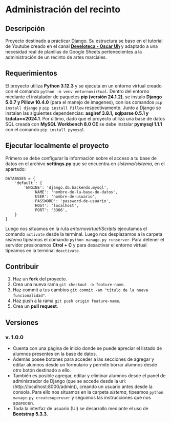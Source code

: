 # Administración del recinto

## Descripción

Proyecto destinado a prácticar Django.
Su estructura se baso en el tutorial de Youtube creado en el canal
**[Develoteca - Oscar Uh](https://www.youtube.com/watch?v=ezIj71CX944)**
y adaptado a una necesidad real de planillas de Google Sheets pertenecientes
a la administración de un recinto de artes marciales.

## Requerimientos

El proyecto utiliza **Python 3.12.3** y se ejecuta en un entorno virtual
creado con el comando `python -m venv entornovirtual`. Dentro del entorno
mediante el instalador de paquetes **pip (versión 24.1.2)**, se instalo
**Django 5.0.7 y Pillow 10.4.0** (para el manejo de imagenes),
con los comandos `pip install django` y `pip install Pillow` respectivamente.
Junto a Django se instalan las siguientes dependencias: **asgiref 3.8.1,**
**sqlparse 0.5.1 y tzdata==2024.1**.
Por último, dado que el proyecto utiliza una base de datos SQL creada con
**MySQL Workbench 8.0 CE** se debe instalar **pymysql 1.1.1** con el comando
`pip install pymysql`.

## Ejecutar localmente el proyecto

Primero se debe configurar la información sobre el acceso a tu base de datos en
el archivo **settings.py** que se encuentra en _sistema/sistema_, en el apartado:

```
DATABASES = {
    'default': {
        'ENGINE': 'django.db.backends.mysql',
            'NAME': 'nombre-de-la-base-de-datos',
            'USER': 'nombre-de-usuario',
            'PASSWORD': 'password-de-usuario',
            'HOST': 'localhost',
            'PORT': '3306',
    }
}
```

Luego nos situamos en la ruta _entornovirtual/Scripts_ ejecutamos el comando `activate`
desde la terminal. Luego nos desplazamos a la carpeta _sistema_ tipeamos el comando
`python manage.py runserver`.
Para detener el servidor presionamos **Ctrol + C** y para desactivar el entorno virtual
tipeamos en la terminal `deactivate`.

## Contribuir

1. Haz un **fork** del proyecto.
2. Crea una nueva rama `git checkout -b feature-name`.
3. Haz commit a tus cambios `git commit -am "título de la nueva funcionalidad"`.
4. Haz push a la rama `git push origin feature-name`.
5. Crea un **pull request**.

## Versiones

### v. 1.0.0

- Cuenta con una página de inicio donde se puede apreciar el listado de alumnos presentes en la base de datos.
- Además posee botones para acceder a las secciones de agregar y editar alumnos desde un formulario y permite borrar alumnos desde otro botón destinado a ello.
- También es posible agregar, editar y eliminar alumnos desde el panel de administrador de Django (que se accede desde la url: (http://localhost:8000/admin)), creando un usuario antes desde la consola.
  Para ello nos situamos en la carpeta _sistema_, tipeamos `python manage.py createsuperuser` y seguimos las instrucciones que nos aparecen.
- Toda la interfaz de usuario (UI) se desarrollo mediante el uso de **Bootstrap 5.3.3**.

